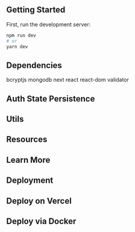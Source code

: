## Getting Started

First, run the development server:

```bash
npm run dev
# or
yarn dev
```

## Dependencies

bcryptjs
mongodb
next
react
react-dom
validator

## Auth State Persistence

## Utils

##

## Resources

## Learn More

## Deployment

## Deploy on Vercel

## Deploy via Docker
